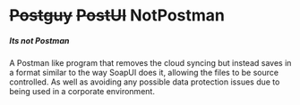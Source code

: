 
# ~~Postguy~~ ~~PostUI~~ NotPostman

##### Its not Postman

A Postman like program that removes the cloud syncing
but instead saves in a format similar to the way SoapUI does it,
allowing the files to be source controlled.
As well as avoiding any possible data protection issues
due to being used in a corporate environment.